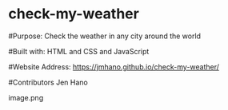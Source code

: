 # check-my-weather

#Purpose:
Check the weather in any city around the world

#Built with:
HTML and CSS and JavaScript 

#Website Address:
 https://jmhano.github.io/check-my-weather/

#Contributors
Jen Hano

image.png
